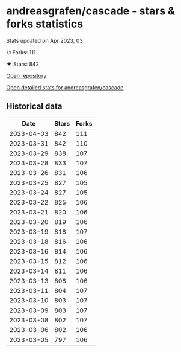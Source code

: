 # andreasgrafen/cascade - stars & forks statistics

Stats updated on Apr 2023, 03

☋ Forks: 111

★ Stars: 842

[Open repository](https://github.com/andreasgrafen/cascade)

[Open detailed stats for andreasgrafen/cascade](https://reviewgithub.com/rep/andreasgrafen/cascade)

## Historical data
| Date | Stars | Forks |
|------|-------|-------|
| 2023-04-03 | 842 | 111 | 
| 2023-03-31 | 842 | 110 | 
| 2023-03-29 | 838 | 107 | 
| 2023-03-28 | 833 | 107 | 
| 2023-03-26 | 831 | 106 | 
| 2023-03-25 | 827 | 105 | 
| 2023-03-24 | 827 | 105 | 
| 2023-03-22 | 825 | 106 | 
| 2023-03-21 | 820 | 106 | 
| 2023-03-20 | 819 | 106 | 
| 2023-03-19 | 818 | 107 | 
| 2023-03-18 | 816 | 106 | 
| 2023-03-16 | 814 | 106 | 
| 2023-03-15 | 812 | 106 | 
| 2023-03-14 | 811 | 106 | 
| 2023-03-13 | 808 | 106 | 
| 2023-03-11 | 804 | 107 | 
| 2023-03-10 | 803 | 107 | 
| 2023-03-09 | 803 | 107 | 
| 2023-03-08 | 802 | 107 | 
| 2023-03-06 | 802 | 106 | 
| 2023-03-05 | 797 | 106 | 

